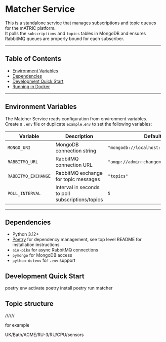 # Matcher Service

This is a standalone service that manages subscriptions and topic queues for the mATRIC platform.  
It polls the `subscriptions` and `topics` tables in MongoDB and ensures RabbitMQ queues are properly bound for each subscriber.

---

## Table of Contents
- [Environment Variables](#environment-variables)  
- [Dependencies](#dependencies)  
- [Development Quick Start](#development-quick-start)  
- [Running in Docker](#running-in-docker)  

---

## Environment Variables

The Matcher Service reads configuration from environment variables. Create a `.env` file or duplicate `example.env` to set the following variables:

| Variable              | Description | Default / Notes |
|-----------------------|------------|----------------|
| `MONGO_URI`           | MongoDB connection string | `"mongodb://localhost:27017/matchingservice"` |
| `RABBITMQ_URL`        | RabbitMQ connection URL | `"amqp://admin:changeme@rabbitmq:5672/"` |
| `RABBITMQ_EXCHANGE`   | RabbitMQ exchange for topic messages | `"topics"` |
| `POLL_INTERVAL`       | Interval in seconds to poll subscriptions/topics | `5` |

---

## Dependencies

- Python 3.12+  
- [Poetry](https://python-poetry.org/) for dependency management, see top level README for installation instructions
- `aio-pika` for async RabbitMQ connections
- `pymongo` for MongoDB access
- `python-dotenv` for `.env` support

## Development Quick Start

poetry env activate
poetry install
poetry run matcher

## Topic structure

<country>/<city>/<organisation>/<devicename>/<devicetype>/<component>/<subject>

for example

UK/Bath/ACME/RU-3/RU/CPU/sensors